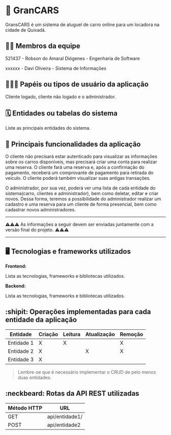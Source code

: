 # :checkered_flag: GranCARS

GransCARS é um sistema de aluguel de carro online para um locadora na cidade de Quixadá.

## :technologist: Membros da equipe

521437 - Robson do Amaral Diógenes - Engenharia de Software

xxxxxx - Davi Oliveira             - Sistema de Informações

## :people_holding_hands: Papéis ou tipos de usuário da aplicação

Cliente logado, cliente não logado e o administrador.


## :spiral_calendar: Entidades ou tabelas do sistema

Liste as principais entidades do sistema.

## :triangular_flag_on_post:	 Principais funcionalidades da aplicação

O cliente não precisará estar autenticado para visualizar as informações sobre os carros disponíveis, mas precisará criar uma conta para realizar uma reserva. O cliente fará uma reserva e, após a confirmação do pagamento, receberá um comprovante de pagamento para retirada do veículo. O cliente poderá também visualizar suas antigas transações.

O administrador, por sua vez, poderá ver uma lista de cada entidade do sistema(carro, clientes e administrador), bem como deletar, editar e criar novos. Dessa forma, teremos a possibilidade do administrador realizar um cadastro e uma reserva para um cliente de forma presencial, bem como cadastrar novos administradores. 




----

:warning::warning::warning: As informações a seguir devem ser enviadas juntamente com a versão final do projeto. :warning::warning::warning:


----

## :desktop_computer: Tecnologias e frameworks utilizados

**Frontend:**

Lista as tecnologias, frameworks e bibliotecas utilizados.

**Backend:**

Lista as tecnologias, frameworks e bibliotecas utilizados.


## :shipit: Operações implementadas para cada entidade da aplicação


| Entidade| Criação | Leitura | Atualização | Remoção |
| --- | --- | --- | --- | --- |
| Entidade 1 | X |  X  |  | X |
| Entidade 2 | X |    |  X | X |
| Entidade 3 | X |    |  |  |

> Lembre-se que é necessário implementar o CRUD de pelo menos duas entidades.

## :neckbeard: Rotas da API REST utilizadas

| Método HTTP | URL |
| --- | --- |
| GET | api/entidade1/|
| POST | api/entidade2 |
